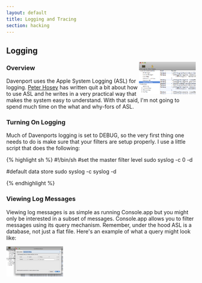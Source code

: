 ```yaml
---
layout: default
title: Logging and Tracing
section: hacking
---
```


## Logging 
<a href="images/logging/console.png"><img src="images/logging/console.png" border="0" width="30%" align="right"/></a>

### Overview 

Davenport uses the Apple System Logging (ASL) for logging. [Peter Hosey](http://boredzo.org/blog/archives/2008-01-19/next-week-apple-system-logger) has written quit a bit about how to use ASL and he writes in a very practical way that makes the system easy to understand. With that said, I'm not going to spend much time on the what and why-fors of ASL. 



### Turning On Logging

Much of Davenports logging is set to DEBUG, so the very first thing one needs to do is make sure that your filters are setup properly. I use a little script that does the following: 

{% highlight sh %}
#!/bin/sh
#set the master filter level
sudo syslog -c 0 -d

#default data store
sudo syslog -c syslog -d


{% endhighlight %}


### Viewing Log Messages

Viewing log messages is as simple as running Console.app but you might only be interested in a subset of messages. Console.app allows you to filter messages using its query mechanism. Remember, under the hood ASL is a database, not just a flat file. Here's an example of what a query might look like: 

<a href="images/logging/logging-query.png"><img src="images/logging/logging-query.png" border="0" width="30%"/></a>





